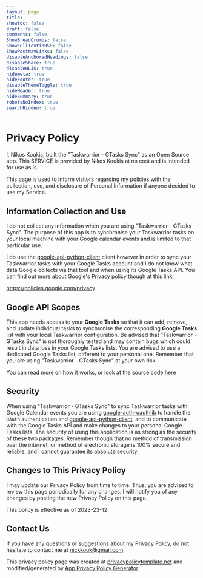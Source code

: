 ```yaml
---
layout: page
title:
showtoc: false
draft: false
comments: false
ShowBreadCrumbs: false
ShowFullTextinRSS: false
ShowPostNavLinks: false
disableAnchoredHeadings: false
disableShare: true
disableHLJS: true
hidemeta: true
hideFooter: true
disableThemeToggle: true
hideHeader: true
hideSummary: true
robotsNoIndex: true
searchHidden: true
---
```


# Privacy Policy

I, Nikos Koukis, built the "Taskwarrior - GTasks Sync" as an Open Source app.
This SERVICE is provided by Nikos Koukis at no cost and is intended for use as
is.

This page is used to inform visitors regarding my policies with the collection,
use, and disclosure of Personal Information if anyone decided to use my Service.

## Information Collection and Use

I do not collect any information when you are using "Taskwarrior - GTasks
Sync". The purpose of this app is to synchronise your Taskwarrior tasks
on your local machine with your Google calendar events and is limited to that
particular use.

I do use the
[google-api-python-client](https://github.com/googleapis/google-api-python-client)
client however in order to sync your Taskwarrior tasks with your Google Tasks
account and I do not know what data Google collects via that tool and when using
its Google Tasks API. You can find out more about Google's Privacy policy
though at this link:

https://policies.google.com/privacy

## Google API Scopes

This app needs access to your **Google Tasks** so that it can add, remove,
and update individual tasks to synchronise the corresponding **Google Tasks**
list with your local Taskwarrior configuration. Be advised that "Taskwarrior -
GTasks Sync" is not thoroughly tested and may contain bugs which could
result in data loss in your Google Tasks lists. You are advised to use a
dedicated Google Tasks list, different to your personal one. Remember that you
are using "Taskwarrior - GTasks Sync" at your own risk.

You can read more on how it works, or look at the source code
[here](https://github.com/bergercookie/syncall)

## Security

When using "Taskwarrior - GTasks Sync" to sync Taskwarrior tasks with Google
Calendar events you are using
[google-auth-oauthlib](https://pypi.org/project/google-auth-oauthlib/) to handle
the `OAuth` authentication and
[google-api-python-client](https://github.com/googleapis/google-api-python-client),
and to communicate with the Google Tasks API and make changes to your
personal Google Tasks lists. The security of using this application is as strong
as the security of these two packages. Remember though that no method of
transmission over the internet, or method of electronic storage is 100% secure
and reliable, and I cannot guarantee its absolute security.

## Changes to This Privacy Policy

I may update our Privacy Policy from time to time. Thus, you are advised to
review this page periodically for any changes. I will notify you of any changes
by posting the new Privacy Policy on this page.

This policy is effective as of 2023-23-12

## Contact Us

If you have any questions or suggestions about my Privacy Policy, do not
hesitate to contact me at <nickkouk@gmail.com>.

This privacy policy page was created at
[privacypolicytemplate.net](https://privacypolicytemplate.net) and
modified/generated by [App Privacy Policy
Generator](https://app-privacy-policy-generator.firebaseapp.com/)
